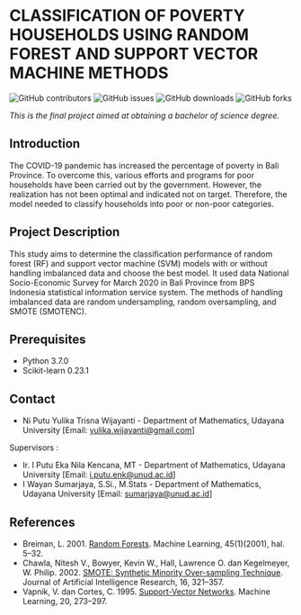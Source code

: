 # CLASSIFICATION OF POVERTY HOUSEHOLDS USING RANDOM FOREST AND SUPPORT VECTOR MACHINE METHODS

![GitHub contributors](https://img.shields.io/github/contributors/yulikawijayanti/Final-Project-Poverty-Households-Classification?color=blue&style=flat-square)  ![GitHub issues](https://img.shields.io/github/issues/yulikawijayanti/Final-Project-Poverty-Households-Classification?color=blueviolet&style=flat-square) ![GitHub downloads](https://img.shields.io/github/downloads/yulikawijayanti/Final-Project-Poverty-Households-Classification/total?color=purple&style=flat-square)  ![GitHub forks](https://img.shields.io/github/forks/yulikawijayanti/Final-Project-Poverty-Households-Classification?color=orange&style=flat-square)


*This is the final project aimed at obtaining a bachelor of science degree.*

## Introduction

The COVID-19 pandemic has increased the percentage of poverty in Bali Province. To overcome this, various efforts and programs for poor households have been carried out by the government. However, the realization has not been optimal and indicated not on target. Therefore, the model needed to classify households into poor or non-poor categories.

## Project Description

This study aims to determine the classification performance of random forest (RF) and support vector machine (SVM) models with or without handling imbalanced data and choose the best model. It used data National Socio-Economic Survey for March 2020 in Bali Province from BPS Indonesia statistical information service system. The methods of handling imbalanced data are random undersampling, random oversampling, and SMOTE (SMOTENC).

## Prerequisites
- Python 3.7.0
- Scikit-learn 0.23.1

## Contact

- Ni Putu Yulika Trisna Wijayanti - Department of Mathematics, Udayana University [Email: yulika.wijayanti@gmail.com]

Supervisors :

- Ir. I Putu Eka Nila Kencana, MT - Department of Mathematics, Udayana University [Email: i.putu.enk@unud.ac.id] 
- I Wayan Sumarjaya, S.Si., M.Stats - Department of Mathematics, Udayana University [Email: sumarjaya@unud.ac.id]

## References

- Breiman, L. 2001. [Random Forests](https://link.springer.com/article/10.1023/A:1010933404324). Machine Learning, 45(1)(2001), hal. 5–32. 
- Chawla, Nitesh V., Bowyer, Kevin W., Hall, Lawrence O. dan Kegelmeyer, W. Philip. 2002. [SMOTE: Synthetic Minority Over-sampling Technique](https://arxiv.org/abs/1106.1813). Journal of Artificial Intelligence Research, 16, 321–357.
- Vapnik, V. dan Cortes, C. 1995. [Support-Vector Networks](https://link.springer.com/article/10.1007/BF00994018). Machine Learning, 20, 273–297.


